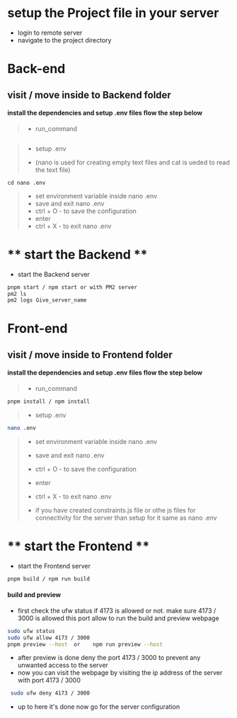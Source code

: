 # setup the Project file in your server

- login to remote server
- navigate to the project directory



# **Back-end**
## visit / move inside to Backend folder 
#### install the dependencies and setup .env files flow the step below

> - run_command

```cd pnpm install / npm install
```

> - setup .env 
> 
> - (nano is used for creating empty text files and cat is ueded to read the text file)

```cd nano .env  ```   
> - set environment variable inside nano .env 
> - save and exit nano .env 
> - ctrl + O             - to save the configuration 
> - enter 
> - ctrl + X             - to exit nano .env



# ** start the Backend **
- start the Backend server
```bash
pnpm start / npm start or with PM2 server
pm2 ls
pm2 logs Give_server_name

```


# **Front-end**
## visit / move inside to Frontend folder 
#### install the dependencies and setup .env files flow the step below

> - run_command

```bash
pnpm install / npm install

```
> - setup .env

```bash 
nano .env 
```

> - set environment variable inside nano .env
> - save and exit nano .env 
> -  ctrl + O             - to save the configuration 
> - enter 
> - ctrl + X             - to exit nano .env
>
>
>- if you have created constraints.js file or othe js files for connectivity for the server than setup for it same as nano .env




# ** start the Frontend **
- start the Frontend server


```bash 
pnpm build / npm run build
 ```

#### **build and preview**
- first check the ufw status if 4173 is allowed or not. make sure 4173 / 3000 is allowed this port allow to run the build and preview webpage

```bash
sudo ufw status
sudo ufw allow 4173 / 3000
pnpm preview --host  or    npm run preview --host

```

- after preview is done deny the port 4173 / 3000 to prevent any unwanted access to the server
- now you can visit the webpage by visiting the ip address of the server with port 4173 / 3000

```bash
 sudo ufw deny 4173 / 3000
```
- up to here it's done now go for the server configuration




